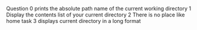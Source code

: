 Question 0 prints the absolute path name of the current working directory
1 Display the contents list of your current directory
2 There is no place like home
task 3 displays current directory in a long format

